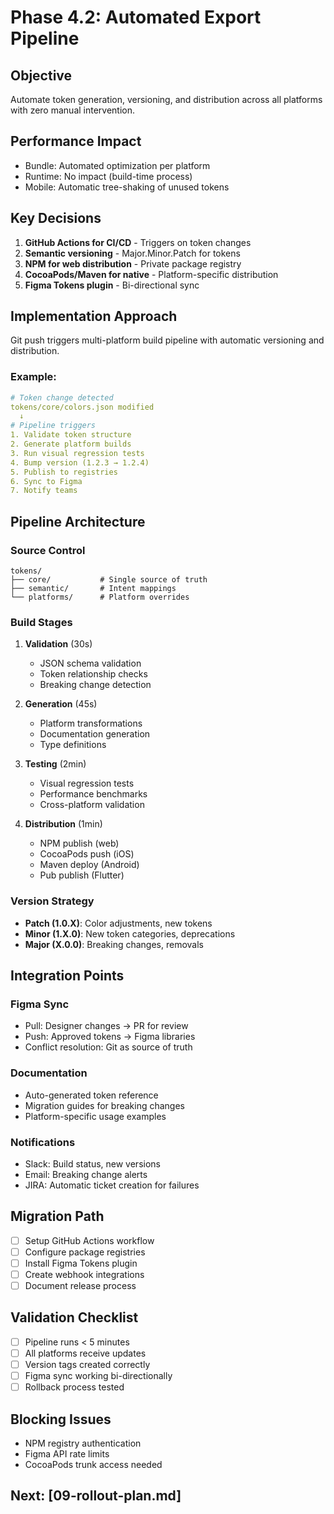 # Phase 4.2: Automated Export Pipeline

## Objective
Automate token generation, versioning, and distribution across all platforms with zero manual intervention.

## Performance Impact
- Bundle: Automated optimization per platform
- Runtime: No impact (build-time process)
- Mobile: Automatic tree-shaking of unused tokens

## Key Decisions
1. **GitHub Actions for CI/CD** - Triggers on token changes
2. **Semantic versioning** - Major.Minor.Patch for tokens
3. **NPM for web distribution** - Private package registry
4. **CocoaPods/Maven for native** - Platform-specific distribution
5. **Figma Tokens plugin** - Bi-directional sync

## Implementation Approach
Git push triggers multi-platform build pipeline with automatic versioning and distribution.

### Example:
```yaml
# Token change detected
tokens/core/colors.json modified
  ↓
# Pipeline triggers
1. Validate token structure
2. Generate platform builds  
3. Run visual regression tests
4. Bump version (1.2.3 → 1.2.4)
5. Publish to registries
6. Sync to Figma
7. Notify teams
```

## Pipeline Architecture

### Source Control
```
tokens/
├── core/           # Single source of truth
├── semantic/       # Intent mappings
└── platforms/      # Platform overrides
```

### Build Stages
1. **Validation** (30s)
   - JSON schema validation
   - Token relationship checks
   - Breaking change detection

2. **Generation** (45s)
   - Platform transformations
   - Documentation generation
   - Type definitions

3. **Testing** (2min)
   - Visual regression tests
   - Performance benchmarks
   - Cross-platform validation

4. **Distribution** (1min)
   - NPM publish (web)
   - CocoaPods push (iOS)
   - Maven deploy (Android)
   - Pub publish (Flutter)

### Version Strategy
- **Patch (1.0.X)**: Color adjustments, new tokens
- **Minor (1.X.0)**: New token categories, deprecations
- **Major (X.0.0)**: Breaking changes, removals

## Integration Points

### Figma Sync
- Pull: Designer changes → PR for review
- Push: Approved tokens → Figma libraries
- Conflict resolution: Git as source of truth

### Documentation
- Auto-generated token reference
- Migration guides for breaking changes
- Platform-specific usage examples

### Notifications
- Slack: Build status, new versions
- Email: Breaking change alerts
- JIRA: Automatic ticket creation for failures

## Migration Path
- [ ] Setup GitHub Actions workflow
- [ ] Configure package registries
- [ ] Install Figma Tokens plugin
- [ ] Create webhook integrations
- [ ] Document release process

## Validation Checklist
- [ ] Pipeline runs < 5 minutes
- [ ] All platforms receive updates
- [ ] Version tags created correctly
- [ ] Figma sync working bi-directionally
- [ ] Rollback process tested

## Blocking Issues
- NPM registry authentication
- Figma API rate limits
- CocoaPods trunk access needed

## Next: [09-rollout-plan.md]